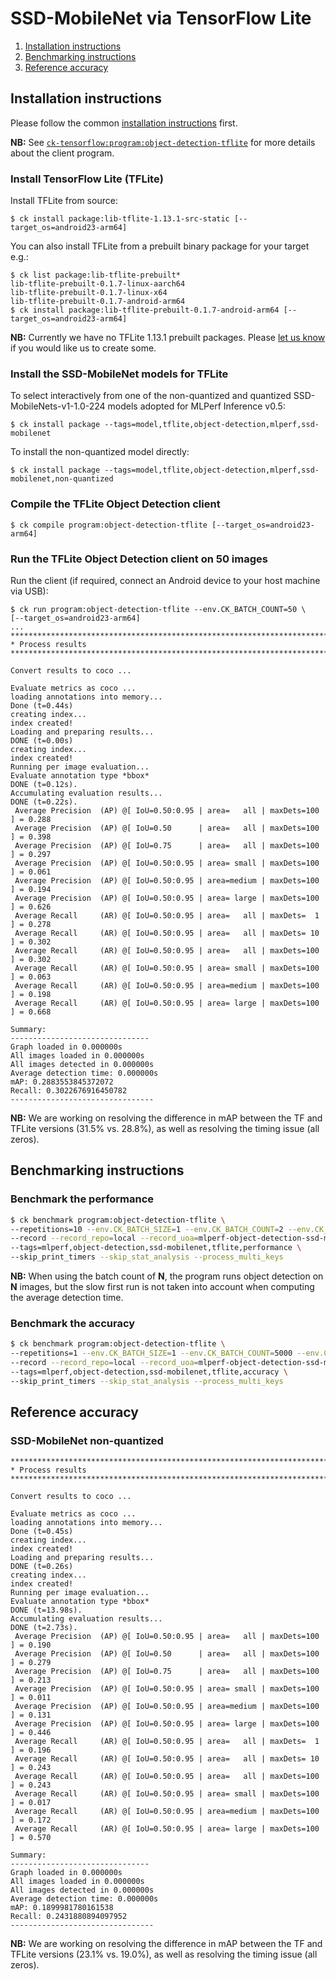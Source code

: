 # SSD-MobileNet via TensorFlow Lite

1. [Installation instructions](#installation)
2. [Benchmarking instructions](#benchmarking)
3. [Reference accuracy](#accuracy)

<a name="installation"></a>
## Installation instructions

Please follow the common [installation instructions](../README.md#installation) first.

**NB:** See [`ck-tensorflow:program:object-detection-tflite`](https://github.com/ctuning/ck-tensorflow/tree/master/program/object-detection-tflite) for more details about the client program.

### Install TensorFlow Lite (TFLite)

Install TFLite from source:
```
$ ck install package:lib-tflite-1.13.1-src-static [--target_os=android23-arm64]
```

You can also install TFLite from a prebuilt binary package for your target e.g.:
```
$ ck list package:lib-tflite-prebuilt*
lib-tflite-prebuilt-0.1.7-linux-aarch64
lib-tflite-prebuilt-0.1.7-linux-x64
lib-tflite-prebuilt-0.1.7-android-arm64
$ ck install package:lib-tflite-prebuilt-0.1.7-android-arm64 [--target_os=android23-arm64]
```
**NB:** Currently we have no TFLite 1.13.1 prebuilt packages.
Please [let us know](info@dividiti.com) if you would like us to create some.


### Install the SSD-MobileNet models for TFLite

To select interactively from one of the non-quantized and quantized SSD-MobileNets-v1-1.0-224 models adopted for MLPerf Inference v0.5:
```
$ ck install package --tags=model,tflite,object-detection,mlperf,ssd-mobilenet
```

To install the non-quantized model directly:
```
$ ck install package --tags=model,tflite,object-detection,mlperf,ssd-mobilenet,non-quantized
```

### Compile the TFLite Object Detection client
```
$ ck compile program:object-detection-tflite [--target_os=android23-arm64]
```

### Run the TFLite Object Detection client on 50 images

Run the client (if required, connect an Android device to your host machine via USB):
```
$ ck run program:object-detection-tflite --env.CK_BATCH_COUNT=50 \
[--target_os=android23-arm64]
...
********************************************************************************
* Process results
********************************************************************************

Convert results to coco ...

Evaluate metrics as coco ...
loading annotations into memory...
Done (t=0.44s)
creating index...
index created!
Loading and preparing results...
DONE (t=0.00s)
creating index...
index created!
Running per image evaluation...
Evaluate annotation type *bbox*
DONE (t=0.12s).
Accumulating evaluation results...
DONE (t=0.22s).
 Average Precision  (AP) @[ IoU=0.50:0.95 | area=   all | maxDets=100 ] = 0.288
 Average Precision  (AP) @[ IoU=0.50      | area=   all | maxDets=100 ] = 0.398
 Average Precision  (AP) @[ IoU=0.75      | area=   all | maxDets=100 ] = 0.297
 Average Precision  (AP) @[ IoU=0.50:0.95 | area= small | maxDets=100 ] = 0.061
 Average Precision  (AP) @[ IoU=0.50:0.95 | area=medium | maxDets=100 ] = 0.194
 Average Precision  (AP) @[ IoU=0.50:0.95 | area= large | maxDets=100 ] = 0.626
 Average Recall     (AR) @[ IoU=0.50:0.95 | area=   all | maxDets=  1 ] = 0.278
 Average Recall     (AR) @[ IoU=0.50:0.95 | area=   all | maxDets= 10 ] = 0.302
 Average Recall     (AR) @[ IoU=0.50:0.95 | area=   all | maxDets=100 ] = 0.302
 Average Recall     (AR) @[ IoU=0.50:0.95 | area= small | maxDets=100 ] = 0.063
 Average Recall     (AR) @[ IoU=0.50:0.95 | area=medium | maxDets=100 ] = 0.198
 Average Recall     (AR) @[ IoU=0.50:0.95 | area= large | maxDets=100 ] = 0.668

Summary:
-------------------------------
Graph loaded in 0.000000s
All images loaded in 0.000000s
All images detected in 0.000000s
Average detection time: 0.000000s
mAP: 0.2883553845372072
Recall: 0.3022676916450782
--------------------------------
```
**NB:** We are working on resolving the difference in mAP between the TF and
TFLite versions (31.5% vs. 28.8%), as well as resolving the timing issue (all
zeros).

<a name="benchmarking"></a>
## Benchmarking instructions

### Benchmark the performance
```bash
$ ck benchmark program:object-detection-tflite \
--repetitions=10 --env.CK_BATCH_SIZE=1 --env.CK_BATCH_COUNT=2 --env.CK_METRIC_TYPE=COCO \
--record --record_repo=local --record_uoa=mlperf-object-detection-ssd-mobilenet-tflite-performance \
--tags=mlperf,object-detection,ssd-mobilenet,tflite,performance \
--skip_print_timers --skip_stat_analysis --process_multi_keys
```
**NB:** When using the batch count of **N**, the program runs object detection
on **N** images, but the slow first run is not taken into account when
computing the average detection time.

### Benchmark the accuracy
```bash
$ ck benchmark program:object-detection-tflite \
--repetitions=1 --env.CK_BATCH_SIZE=1 --env.CK_BATCH_COUNT=5000 --env.CK_METRIC_TYPE=COCO \
--record --record_repo=local --record_uoa=mlperf-object-detection-ssd-mobilenet-tflite-accuracy \
--tags=mlperf,object-detection,ssd-mobilenet,tflite,accuracy \
--skip_print_timers --skip_stat_analysis --process_multi_keys
```

<a name="accuracy"></a>
## Reference accuracy

### SSD-MobileNet non-quantized
```
********************************************************************************
* Process results
********************************************************************************

Convert results to coco ...

Evaluate metrics as coco ...
loading annotations into memory...
Done (t=0.45s)
creating index...
index created!
Loading and preparing results...
DONE (t=0.26s)
creating index...
index created!
Running per image evaluation...
Evaluate annotation type *bbox*
DONE (t=13.98s).
Accumulating evaluation results...
DONE (t=2.73s).
 Average Precision  (AP) @[ IoU=0.50:0.95 | area=   all | maxDets=100 ] = 0.190
 Average Precision  (AP) @[ IoU=0.50      | area=   all | maxDets=100 ] = 0.279
 Average Precision  (AP) @[ IoU=0.75      | area=   all | maxDets=100 ] = 0.213
 Average Precision  (AP) @[ IoU=0.50:0.95 | area= small | maxDets=100 ] = 0.011
 Average Precision  (AP) @[ IoU=0.50:0.95 | area=medium | maxDets=100 ] = 0.131
 Average Precision  (AP) @[ IoU=0.50:0.95 | area= large | maxDets=100 ] = 0.446
 Average Recall     (AR) @[ IoU=0.50:0.95 | area=   all | maxDets=  1 ] = 0.196
 Average Recall     (AR) @[ IoU=0.50:0.95 | area=   all | maxDets= 10 ] = 0.243
 Average Recall     (AR) @[ IoU=0.50:0.95 | area=   all | maxDets=100 ] = 0.243
 Average Recall     (AR) @[ IoU=0.50:0.95 | area= small | maxDets=100 ] = 0.017
 Average Recall     (AR) @[ IoU=0.50:0.95 | area=medium | maxDets=100 ] = 0.172
 Average Recall     (AR) @[ IoU=0.50:0.95 | area= large | maxDets=100 ] = 0.570

Summary:
-------------------------------
Graph loaded in 0.000000s
All images loaded in 0.000000s
All images detected in 0.000000s
Average detection time: 0.000000s
mAP: 0.1899981780161538
Recall: 0.2431880894097952
--------------------------------
```
**NB:** We are working on resolving the difference in mAP between the TF and
TFLite versions (23.1% vs. 19.0%), as well as resolving the timing issue (all
zeros).
